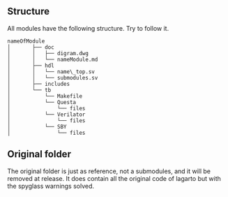 Structure
---------------

All modules have the following structure.
Try to follow it.

```            
nameOfModule
│       ├── doc
│       │   ├── digram.dwg
│       │   └── nameModule.md
│       ├── hdl
│       │   └── name\_top.sv
│       │   └── submodules.sv
│       ├── includes
│       └── tb
│           └── Makefile
│           └── Questa
│               └── files
│           └── Verilator
│               └── files
│           └── SBY
│               └── files
```            
Original folder
---------------

The original folder is just as reference, not a submodules, and it will be
removed at release. It does contain all the original code of lagarto but with
the spyglass warnings solved.
